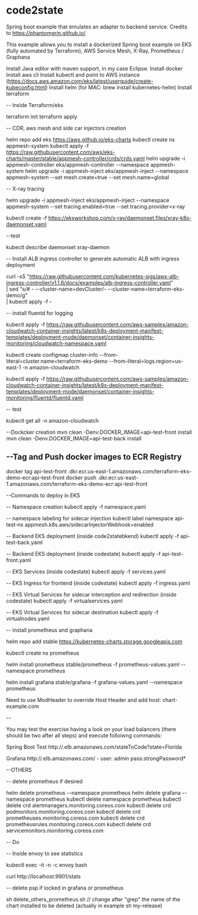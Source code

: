 # code2state
Spring boot example that emulates an adapter to backend service. Credits to https://phantomgrin.github.io/


This example allows you to install a dockerized Spring boot example on EKS (fully automated by Terraform), AWS Service Mesh,
X-Ray, Prometheus / Graphana  


Install Java editor with maven support, in my case Eclipse.
Install docker 
Install aws cli
Install kubectl and point to AWS instance (https://docs.aws.amazon.com/eks/latest/userguide/create-kubeconfig.html)
Install helm (for MAC: brew install kubernetes-helm)
Install terraform 

-- Inside Terraform/eks

terraform init
terraform apply


-- CDR, aws mesh and side car injectors creation

helm repo add eks https://aws.github.io/eks-charts
kubectl create ns appmesh-system
kubectl apply -f https://raw.githubusercontent.com/aws/eks-charts/master/stable/appmesh-controller/crds/crds.yaml
helm upgrade -i appmesh-controller eks/appmesh-controller --namespace appmesh-system
helm upgrade -i appmesh-inject eks/appmesh-inject --namespace appmesh-system --set mesh.create=true --set mesh.name=global

-- X-ray tracing

helm upgrade -i appmesh-inject eks/appmesh-inject --namespace appmesh-system --set tracing.enabled=true --set tracing.provider=x-ray

kubectl create -f https://eksworkshop.com/x-ray/daemonset.files/xray-k8s-daemonset.yaml

--test

kubectl describe daemonset xray-daemon


-- Install ALB ingress controller to generate automatic ALB with ingress deployment 

curl -sS "https://raw.githubusercontent.com/kubernetes-sigs/aws-alb-ingress-controller/v1.1.6/docs/examples/alb-ingress-controller.yaml" \
     | sed "s/# - --cluster-name=devCluster/- --cluster-name=terraform-eks-demo/g" \
     | kubectl apply -f -


-- install fluentd for logging 


kubectl apply -f https://raw.githubusercontent.com/aws-samples/amazon-cloudwatch-container-insights/latest/k8s-deployment-manifest-templates/deployment-mode/daemonset/container-insights-monitoring/cloudwatch-namespace.yaml

kubectl create configmap cluster-info --from-literal=cluster.name=terraform-eks-demo --from-literal=logs.region=us-east-1 -n amazon-cloudwatch

kubectl apply -f https://raw.githubusercontent.com/aws-samples/amazon-cloudwatch-container-insights/latest/k8s-deployment-manifest-templates/deployment-mode/daemonset/container-insights-monitoring/fluentd/fluentd.yaml

-- test

kubectl get all -n amazon-cloudwatch

--Dockcker creation 
mvn clean -Denv.DOCKER_IMAGE=api-test-front install
mvn clean -Denv.DOCKER_IMAGE=api-test-back install


--Tag and Push docker images to ECR Registry 
-- 
docker tag api-test-front <cuenta>.dkr.ecr.us-east-1.amazonaws.com/terraform-eks-demo-ecr:api-test-front
docker push <cuenta>.dkr.ecr.us-east-1.amazonaws.com/terraform-eks-demo-ecr:api-test-front


--Commands to deploy in EKS

-- Namespace creation
 kubectl apply -f namespace.yaml

-- namespace labeling for sidecar injection
kubectl label namespace api-test-ns appmesh.k8s.aws/sidecarInjectorWebhook=enabled


-- Backend EKS deployment (inside code2statebkend)
 kubectl apply -f api-test-back.yaml
 
-- Backend EKS deployment (inside codestate)
 kubectl apply -f api-test-front.yaml 
 
-- EKS Services (inside codestate)
 kubectl apply -f services.yaml


 -- EKS Ingress for frontend (inside codestate)
 kubectl apply -f ingress.yaml 


-- EKS Virtual Services for sidecar interception and redirection  (inside codestate)
 kubectl apply -f virtualservices.yaml

-- EKS Virtual Services for sidecar destination 
 kubectl apply -f virtualnodes.yaml 
 

 -- install prometheus and graphana

helm repo add stable https://kubernetes-charts.storage.googleapis.com

kubectl create ns prometheus

helm install prometheus  stable/prometheus -f prometheus-values.yaml --namespace prometheus

helm install grafana  stable/grafana -f grafana-values.yaml --namespace prometheus

Need to use ModHeader to override Host Header and add host: chart-example.com

--

You may test the exercise having a look on your load balancers (there should be two after all steps) and execute folloiwng commands:

Spring Boot Test
http://<alb-url>.elb.amazonaws.com/stateToCode?state=Florida

Grafana
http://<alb-url>.elb.amazonaws.com/ - user: admin pass:strongPassword*



--OTHERS




-- delete prometheus if desired

helm delete prometheus --namespace prometheus
helm delete grafana --namespace prometheus
kubectl delete namespace prometheus
kubectl delete crd alertmanagers.monitoring.coreos.com
kubectl delete crd podmonitors.monitoring.coreos.com
kubectl delete crd prometheuses.monitoring.coreos.com
kubectl delete crd prometheusrules.monitoring.coreos.com
kubectl delete crd servicemonitors.monitoring.coreos.com


-- Do
 
 
 
-- Inside envoy to see statistics

kubectl exec -it <pod name> -n<namespace> -c envoy bash
 
curl http://localhost:9901/stats


-- delete psp if locked in grafana or prometheus

sh delete_others_prometheus.sh // change after "grep" the name of the chart installed to be deleted (actually in example sh my-release)
